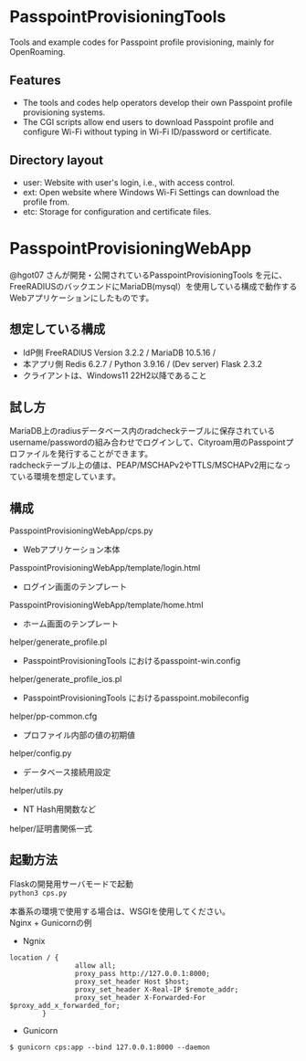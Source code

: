 # PasspointProvisioningTools
Tools and example codes for Passpoint profile provisioning, mainly for OpenRoaming.

## Features
- The tools and codes help operators develop their own Passpoint profile provisioning systems.
- The CGI scripts allow end users to download Passpoint profile and configure Wi-Fi without typing in Wi-Fi ID/password or certificate.

## Directory layout
- user: Website with user's login, i.e., with access control.
- ext: Open website where Windows Wi-Fi Settings can download the profile from.
- etc: Storage for configuration and certificate files.

# PasspointProvisioningWebApp
@hgot07 さんが開発・公開されているPasspointProvisioningTools を元に、FreeRADIUSのバックエンドにMariaDB(mysql）を使用している構成で動作するWebアプリケーションにしたものです。

## 想定している構成
- IdP側 FreeRADIUS Version 3.2.2 / MariaDB 10.5.16 / 
- 本アプリ側 Redis 6.2.7 / Python 3.9.16 / (Dev server) Flask 2.3.2
- クライアントは、Windows11 22H2以降であること

## 試し方
MariaDB上のradiusデータベース内のradcheckテーブルに保存されているusername/passwordの組み合わせでログインして、Cityroam用のPasspointプロファイルを発行することができます。  
radcheckテーブル上の値は、PEAP/MSCHAPv2やTTLS/MSCHAPv2用になっている環境を想定しています。

## 構成
PasspointProvisioningWebApp/cps.py
- Webアプリケーション本体

PasspointProvisioningWebApp/template/login.html 
- ログイン画面のテンプレート

PasspointProvisioningWebApp/template/home.html 
- ホーム画面のテンプレート

helper/generate_profile.pl
- PasspointProvisioningTools におけるpasspoint-win.config

helper/generate_profile_ios.pl
- PasspointProvisioningTools におけるpasspoint.mobileconfig

helper/pp-common.cfg
- プロファイル内部の値の初期値

helper/config.py
- データベース接続用設定

helper/utils.py
- NT Hash用関数など

helper/証明書関係一式

## 起動方法
Flaskの開発用サーバモードで起動  
```python3 cps.py```

本番系の環境で使用する場合は、WSGIを使用してください。  
Nginx + Gunicornの例  
- Ngnix 
```
location / {
                allow all;
                proxy_pass http://127.0.0.1:8000;
                proxy_set_header Host $host;
                proxy_set_header X-Real-IP $remote_addr;
                proxy_set_header X-Forwarded-For $proxy_add_x_forwarded_for;
        }

```
- Gunicorn
```
$ gunicorn cps:app --bind 127.0.0.1:8000 --daemon
```

